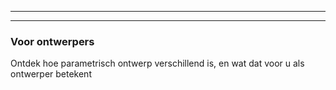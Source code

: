 ***

***

### Voor ontwerpers

Ontdek hoe parametrisch ontwerp verschillend is, en wat dat voor u als ontwerper betekent
